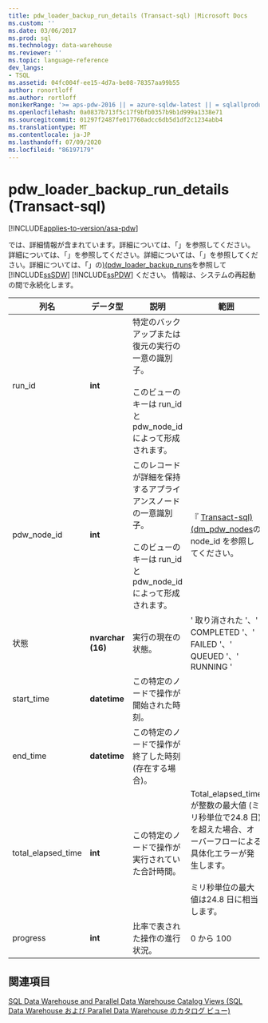 ```yaml
---
title: pdw_loader_backup_run_details (Transact-sql) |Microsoft Docs
ms.custom: ''
ms.date: 03/06/2017
ms.prod: sql
ms.technology: data-warehouse
ms.reviewer: ''
ms.topic: language-reference
dev_langs:
- TSQL
ms.assetid: 04fc004f-ee15-4d7a-be08-78357aa99b55
author: ronortloff
ms.author: rortloff
monikerRange: '>= aps-pdw-2016 || = azure-sqldw-latest || = sqlallproducts-allversions'
ms.openlocfilehash: 0a0837b713f5c17f9bfb0357b9b1d999a1338e71
ms.sourcegitcommit: 01297f2487fe017760adcc6db5d1df2c1234abb4
ms.translationtype: MT
ms.contentlocale: ja-JP
ms.lasthandoff: 07/09/2020
ms.locfileid: "86197179"
---
```

# <a name="syspdw_loader_backup_run_details-transact-sql"></a>pdw_loader_backup_run_details (Transact-sql)
[!INCLUDE[applies-to-version/asa-pdw](../../includes/applies-to-version/asa-pdw.md)]

  では、詳細情報が含まれています。詳細については、「」を参照してください。詳細については、「」を参照してください。詳細については、「」を参照してください。詳細については、「」の[&#41;&#40;pdw_loader_backup_runs](../../relational-databases/system-catalog-views/sys-pdw-loader-backup-runs-transact-sql.md)を参照して [!INCLUDE[ssSDW](../../includes/sssdw-md.md)] [!INCLUDE[ssPDW](../../includes/sspdw-md.md)] ください。 情報は、システムの再起動の間で永続化します。  
  
|列名|データ型|説明|範囲|  
|-----------------|---------------|-----------------|-----------|  
|run_id|**int**|特定のバックアップまたは復元の実行の一意の識別子。<br /><br /> このビューのキーは run_id と pdw_node_id によって形成されます。||  
|pdw_node_id|**int**|このレコードが詳細を保持するアプライアンスノードの一意識別子。<br /><br /> このビューのキーは run_id と pdw_node_id によって形成されます。|『 [Transact-sql&#41;&#40;dm_pdw_nodes](../../relational-databases/system-dynamic-management-views/sys-dm-pdw-nodes-transact-sql.md)の node_id を参照してください。|  
|状態|**nvarchar (16)**|実行の現在の状態。|' 取り消された '、' COMPLETED '、' FAILED '、' QUEUED '、' RUNNING '|  
|start_time|**datetime**|この特定のノードで操作が開始された時刻。||  
|end_time|**datetime**|この特定のノードで操作が終了した時刻 (存在する場合)。||  
|total_elapsed_time|**int**|この特定のノードで操作が実行されていた合計時間。|Total_elapsed_time が整数の最大値 (ミリ秒単位で24.8 日) を超えた場合、オーバーフローによる具体化エラーが発生します。<br /><br /> ミリ秒単位の最大値は24.8 日に相当します。|  
|progress|**int**|比率で表された操作の進行状況。|0 から 100|  
  
## <a name="see-also"></a>関連項目  
 [SQL Data Warehouse and Parallel Data Warehouse Catalog Views (SQL Data Warehouse および Parallel Data Warehouse のカタログ ビュー)](../../relational-databases/system-catalog-views/sql-data-warehouse-and-parallel-data-warehouse-catalog-views.md)  
  
  
